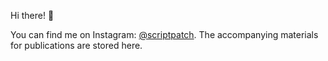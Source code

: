 Hi there! 👋

You can find me on Instagram: [@scriptpatch][scriptpatchInstagram].
The accompanying materials for publications are stored here.


[scriptpatchInstagram]: https://www.instagram.com/scriptpatch
